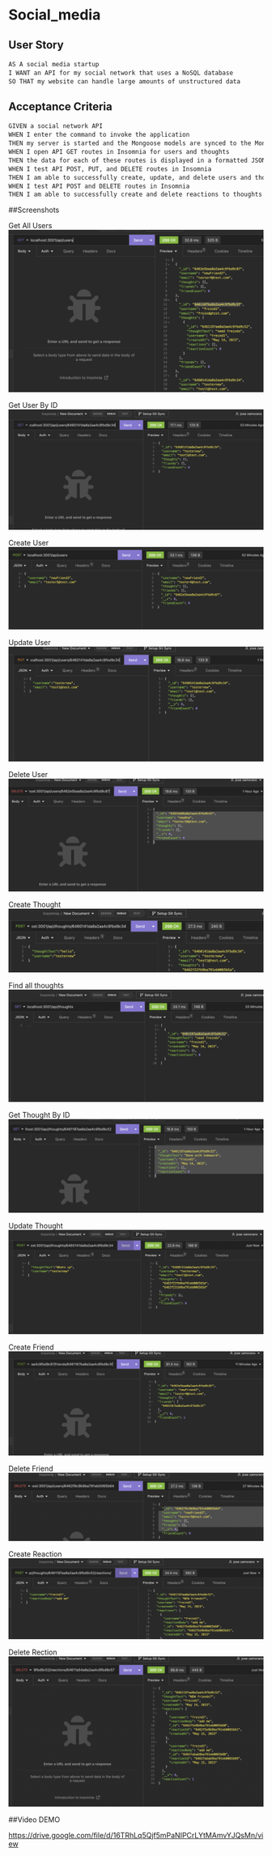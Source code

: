 # Social_media

## User Story

```md
AS A social media startup
I WANT an API for my social network that uses a NoSQL database
SO THAT my website can handle large amounts of unstructured data
```

## Acceptance Criteria

```md
GIVEN a social network API
WHEN I enter the command to invoke the application
THEN my server is started and the Mongoose models are synced to the MongoDB database
WHEN I open API GET routes in Insomnia for users and thoughts
THEN the data for each of these routes is displayed in a formatted JSON
WHEN I test API POST, PUT, and DELETE routes in Insomnia
THEN I am able to successfully create, update, and delete users and thoughts in my database
WHEN I test API POST and DELETE routes in Insomnia
THEN I am able to successfully create and delete reactions to thoughts and add and remove friends to a user’s friend list
```


##Screenshots

Get All Users 
![getall users](./assets/getAllUsers.png)

Get User By ID
![user by id](./assets/GetUserById.png)

Create User
![user new](./assets/CreateNewUser.png)

Update User
![update](./assets/updateUser.png)

Delete User
![deleted](./assets/DeleteUser.png)

Create Thought
![thought created](./assets/CREATETHOUGHT.PNG)

Find all thoughts
![all thoughts](./assets/GetAllThoughts.png)

Get Thought By ID
![idn thought](./assets/ThoughtById.png)

Update Thought
![updated](./assets/updateThought.png)

Create Friend
![created friend](./assets/CreateFriend.png)

Delete Friend
![deleted](./assets/DeleteFriend.png)

Create Reaction
![reaction](./assets/CreateReaction.png)

Delete Rection
![deleted](./assets/DeleteReaction.png)


##Video DEMO

https://drive.google.com/file/d/16TRhLq5Qjf5mPaNIPCrLYtMAmvYJQsMn/view


